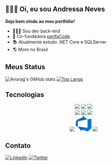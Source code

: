 ## **🧑🏽‍💻 Oi, eu sou Andressa Neves**


**Seja bem vindo ao meu portfólio!**

- 🧑🏽‍💻 Sou dev back-end
- 💛 Co-fundadora [perifaCode](perifacode.com)
- 📚 Atualmente estudo .NET Core e SQLServer
- 🌎 Moro no Brasil

## Meus Status

![Anurag's GitHub stats](https://github-readme-stats.vercel.app/api?username=backanddydev&show_icons=true&theme=github_dark&cont_private=true) [![Top Langs](https://github-readme-stats.vercel.app/api/top-langs/?username=backanddydev&layout=compact&theme=github_dark)](https://github.com/anuraghazra/github-readme-stats)

## Tecnologias 


<div align="center">
<img width="50px" src="https://cdn.jsdelivr.net/gh/devicons/devicon/icons/html5/html5-original-wordmark.svg" />
<img width="50px" src="https://cdn.jsdelivr.net/gh/devicons/devicon/icons/css3/css3-original-wordmark.svg" />
<img width="50px" src="https://cdn.jsdelivr.net/gh/devicons/devicon/icons/javascript/javascript-original.svg" /><br>
<img width="50px" src="https://cdn.jsdelivr.net/gh/devicons/devicon/icons/git/git-original.svg" />
<img width="50px" src="https://cdn.jsdelivr.net/gh/devicons/devicon/icons/csharp/csharp-original.svg" />
<img width="50px" src="https://cdn.jsdelivr.net/gh/devicons/devicon/icons/dotnetcore/dotnetcore-original.svg" /><br>
<img width="50px" src="https://img.icons8.com/color/50/000000/microsoft-sql-server.png"/>
<img width="50px" src="assets/azure-devops.svg">
<img width="50px" src="https://cdn.jsdelivr.net/gh/devicons/devicon/icons/visualstudio/visualstudio-plain.svg" />
</div>

## Contato
[![LinkedIn](https://img.shields.io/badge/LinkedIn-0077B5?style=for-the-badge&logo=linkedin&logoColor=white)](https://www.linkedin.com/in/backanddy/) [![Twitter](https://img.shields.io/badge/Twitter-1DA1F2?style=for-the-badge&logo=twitter&logoColor=white)](twitter.com/backanddy)

